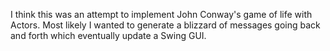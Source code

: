 I think this was an attempt to implement John Conway's game of life with Actors. Most likely I wanted
to generate a blizzard of messages going back and forth which eventually update a Swing GUI.